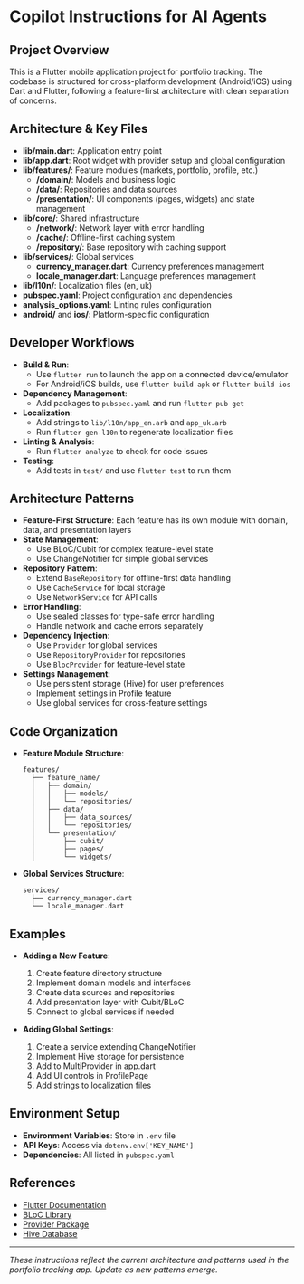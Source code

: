 # Copilot Instructions for AI Agents

## Project Overview
This is a Flutter mobile application project for portfolio tracking. The codebase is structured for cross-platform development (Android/iOS) using Dart and Flutter, following a feature-first architecture with clean separation of concerns.

## Architecture & Key Files
- **lib/main.dart**: Application entry point
- **lib/app.dart**: Root widget with provider setup and global configuration
- **lib/features/**: Feature modules (markets, portfolio, profile, etc.)
  - **/domain/**: Models and business logic
  - **/data/**: Repositories and data sources
  - **/presentation/**: UI components (pages, widgets) and state management
- **lib/core/**: Shared infrastructure
  - **/network/**: Network layer with error handling
  - **/cache/**: Offline-first caching system
  - **/repository/**: Base repository with caching support
- **lib/services/**: Global services
  - **currency_manager.dart**: Currency preferences management
  - **locale_manager.dart**: Language preferences management
- **lib/l10n/**: Localization files (en, uk)
- **pubspec.yaml**: Project configuration and dependencies
- **analysis_options.yaml**: Linting rules configuration
- **android/** and **ios/**: Platform-specific configuration

## Developer Workflows
- **Build & Run**:
  - Use `flutter run` to launch the app on a connected device/emulator
  - For Android/iOS builds, use `flutter build apk` or `flutter build ios`
- **Dependency Management**:
  - Add packages to `pubspec.yaml` and run `flutter pub get`
- **Localization**:
  - Add strings to `lib/l10n/app_en.arb` and `app_uk.arb`
  - Run `flutter gen-l10n` to regenerate localization files
- **Linting & Analysis**:
  - Run `flutter analyze` to check for code issues
- **Testing**:
  - Add tests in `test/` and use `flutter test` to run them

## Architecture Patterns
- **Feature-First Structure**: Each feature has its own module with domain, data, and presentation layers
- **State Management**:
  - Use BLoC/Cubit for complex feature-level state
  - Use ChangeNotifier for simple global services
- **Repository Pattern**:
  - Extend `BaseRepository` for offline-first data handling
  - Use `CacheService` for local storage
  - Use `NetworkService` for API calls
- **Error Handling**:
  - Use sealed classes for type-safe error handling
  - Handle network and cache errors separately
- **Dependency Injection**:
  - Use `Provider` for global services
  - Use `RepositoryProvider` for repositories
  - Use `BlocProvider` for feature-level state
- **Settings Management**:
  - Use persistent storage (Hive) for user preferences
  - Implement settings in Profile feature
  - Use global services for cross-feature settings

## Code Organization
- **Feature Module Structure**:
  ```
  features/
    ├── feature_name/
    │   ├── domain/
    │   │   ├── models/
    │   │   └── repositories/
    │   ├── data/
    │   │   ├── data_sources/
    │   │   └── repositories/
    │   └── presentation/
    │       ├── cubit/
    │       ├── pages/
    │       └── widgets/
  ```
- **Global Services Structure**:
  ```
  services/
    ├── currency_manager.dart
    └── locale_manager.dart
  ```

## Examples
- **Adding a New Feature**:
  1. Create feature directory structure
  2. Implement domain models and interfaces
  3. Create data sources and repositories
  4. Add presentation layer with Cubit/BLoC
  5. Connect to global services if needed

- **Adding Global Settings**:
  1. Create a service extending ChangeNotifier
  2. Implement Hive storage for persistence
  3. Add to MultiProvider in app.dart
  4. Add UI controls in ProfilePage
  5. Add strings to localization files

## Environment Setup
- **Environment Variables**: Store in `.env` file
- **API Keys**: Access via `dotenv.env['KEY_NAME']`
- **Dependencies**: All listed in `pubspec.yaml`

## References
- [Flutter Documentation](https://docs.flutter.dev/)
- [BLoC Library](https://bloclibrary.dev/)
- [Provider Package](https://pub.dev/packages/provider)
- [Hive Database](https://docs.hivedb.dev/)

---
_These instructions reflect the current architecture and patterns used in the portfolio tracking app. Update as new patterns emerge._
